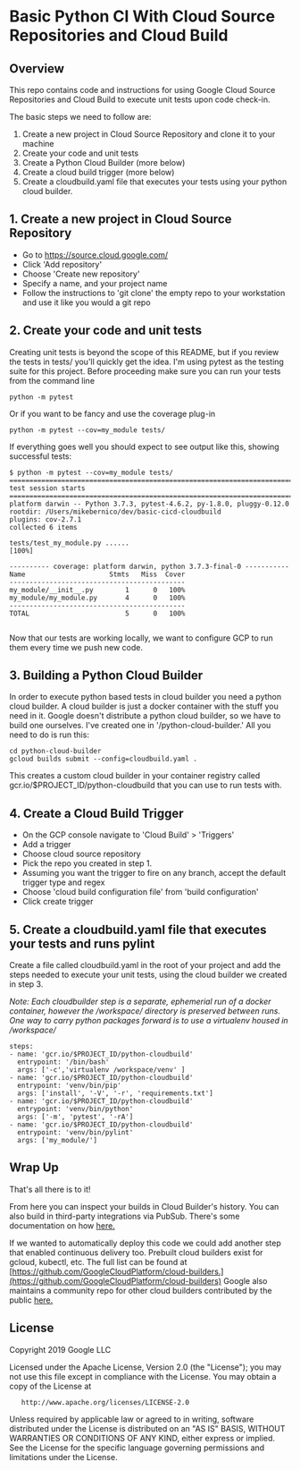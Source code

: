 # Basic Python CI With Cloud Source Repositories and Cloud Build

## Overview
This repo contains code and instructions for using Google Cloud Source Repositories and Cloud Build to execute unit tests upon code check-in.

The basic steps we need to follow are:
1. Create a new project in Cloud Source Repository and clone it to your machine
2. Create your code and unit tests
3. Create a Python Cloud Builder (more below)
4. Create a cloud build trigger (more below)
5. Create a cloudbuild.yaml file that executes your tests using your python cloud builder.

## 1. Create a new project in Cloud Source Repository
* Go to https://source.cloud.google.com/
* Click 'Add repository'
* Choose 'Create new repository'
* Specify a name, and your project name
* Follow the instructions to 'git clone' the empty repo to your workstation and use it like you would a git repo

## 2. Create your code and unit tests
Creating unit tests is beyond the scope of this README, but if you review the tests in tests/ you'll quickly get the idea. 
I'm using pytest as the testing suite for this project. Before proceeding make sure you can run your tests from the 
command line

```
python -m pytest 

```

Or if you want to be fancy and use the coverage plug-in

```
python -m pytest --cov=my_module tests/

```

If everything goes well you should expect to see output like this, showing successful tests:

```
$ python -m pytest --cov=my_module tests/
============================================================================= test session starts ==============================================================================
platform darwin -- Python 3.7.3, pytest-4.6.2, py-1.8.0, pluggy-0.12.0
rootdir: /Users/mikebernico/dev/basic-cicd-cloudbuild
plugins: cov-2.7.1
collected 6 items

tests/test_my_module.py ......                                                                                                                                           [100%]

---------- coverage: platform darwin, python 3.7.3-final-0 -----------
Name                     Stmts   Miss  Cover
--------------------------------------------
my_module/__init__.py        1      0   100%
my_module/my_module.py       4      0   100%
--------------------------------------------
TOTAL                        5      0   100%


```

Now that our tests are working locally, we want to configure GCP to run them every time we push new code.

## 3. Building a Python Cloud Builder
In order to execute python based tests in cloud builder you need a python cloud builder. 
A cloud builder is just a docker container with the stuff you need in it. Google doesn't distribute a 
python cloud builder, so we have to build one ourselves. I've created one in '/python-cloud-builder.' All you need to do 
is run this:

```
cd python-cloud-builder
gcloud builds submit --config=cloudbuild.yaml .

```

This creates a custom cloud builder in your container registry called gcr.io/$PROJECT_ID/python-cloudbuild that you can
use to run tests with.

## 4. Create a Cloud Build Trigger
* On the GCP console navigate to 'Cloud Build' > 'Triggers'
* Add a trigger
* Choose cloud source repository
* Pick the repo you created in step 1.
* Assuming you want the trigger to fire on any branch, accept the default trigger type and regex
* Choose 'cloud build configuration file' from 'build configuration'
* Click create trigger


## 5. Create a cloudbuild.yaml file that executes your tests and runs pylint
Create a file called cloudbuild.yaml in the root of your project and add the steps needed to execute your unit tests, 
using the cloud builder we created in step 3. 

*Note: Each cloudbuilder step is a separate, ephemerial run of a docker container, however the /workspace/ directory is
preserved between runs. One way to carry python packages forward is to use a virtualenv housed in /workspace/*


```
steps:
- name: 'gcr.io/$PROJECT_ID/python-cloudbuild'
  entrypoint: '/bin/bash'
  args: ['-c','virtualenv /workspace/venv' ]
- name: 'gcr.io/$PROJECT_ID/python-cloudbuild'
  entrypoint: 'venv/bin/pip'
  args: ['install', '-V', '-r', 'requirements.txt']
- name: 'gcr.io/$PROJECT_ID/python-cloudbuild'
  entrypoint: 'venv/bin/python'
  args: ['-m', 'pytest', '-rA']
- name: 'gcr.io/$PROJECT_ID/python-cloudbuild'
  entrypoint: 'venv/bin/pylint'
  args: ['my_module/']
```

## Wrap Up
That's all there is to it! 

From here you can inspect your builds in Cloud Builder's history.  You can also build in third-party integrations via
PubSub. There's some documentation on how [here.](https://cloud.google.com/cloud-build/docs/configure-third-party-notifications)

If we wanted to automatically deploy this code we could add another step that enabled continuous delivery too. Prebuilt cloud builders
exist for gcloud, kubectl, etc. The full list can be found at [https://github.com/GoogleCloudPlatform/cloud-builders.](https://github.com/GoogleCloudPlatform/cloud-builders)
Google also maintains a community repo for other cloud builders contributed by the public [here.](https://github.com/GoogleCloudPlatform/cloud-builders-community)


## License
   Copyright 2019 Google LLC

   Licensed under the Apache License, Version 2.0 (the "License");
   you may not use this file except in compliance with the License.
   You may obtain a copy of the License at

       http://www.apache.org/licenses/LICENSE-2.0

   Unless required by applicable law or agreed to in writing, software
   distributed under the License is distributed on an "AS IS" BASIS,
   WITHOUT WARRANTIES OR CONDITIONS OF ANY KIND, either express or implied.
   See the License for the specific language governing permissions and
   limitations under the License.
